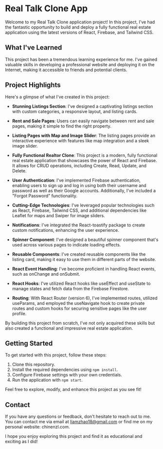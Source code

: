 # Real Talk Clone App

Welcome to my Real Talk Clone application project! In this project, I've had the fantastic opportunity to build and deploy a fully functional real estate application using the latest versions of React, Firebase, and Tailwind CSS.

## What I've Learned

This project has been a tremendous learning experience for me. I've gained valuable skills in developing a professional website and deploying it on the Internet, making it accessible to friends and potential clients.

## Project Highlights

Here's a glimpse of what I've created in this project:

- **Stunning Listings Section**: I've designed a captivating listings section with custom categories, a responsive layout, and listing cards.

- **Rent and Sale Pages**: Users can easily navigate between rent and sale pages, making it simple to find the right property.

- **Listing Pages with Map and Image Slider**: The listing pages provide an interactive experience with features like map integration and a sleek image slider.

- **Fully Functional Realtor Clone**: This project is a modern, fully functional real estate application that showcases the power of React and Firebase. It allows for CRUD operations, including Create, Read, Update, and Delete.

- **User Authentication**: I've implemented Firebase authentication, enabling users to sign up and log in using both their username and password as well as their Google accounts. Additionally, I've included a "Forgot Password" functionality.

- **Cutting-Edge Technologies**: I've leveraged popular technologies such as React, Firebase, Tailwind CSS, and additional dependencies like Leaflet for maps and Swiper for image sliders.

- **Notifications**: I've integrated the React-toastify package to create custom notifications, enhancing the user experience.

- **Spinner Component**: I've designed a beautiful spinner component that's used across various pages to indicate loading effects.

- **Reusable Components**: I've created reusable components like the listing card, making it easy to use them in different parts of the website.

- **React Event Handling**: I've become proficient in handling React events, such as onChange and onSubmit.

- **React Hooks**: I've utilized React hooks like useEffect and useState to manage states and fetch data from the Firebase Firestore.

- **Routing**: With React Router (version 6), I've implemented routes, utilized useParams, and employed the useNavigate hook to create private routes and custom hooks for securing sensitive pages like the user profile.

By building this project from scratch, I've not only acquired these skills but also created a functional and impressive real estate application.

## Getting Started

To get started with this project, follow these steps:

1. Clone this repository.
2. Install the required dependencies using `npm install`.
3. Configure Firebase settings with your own credentials.
4. Run the application with `npm start`.

Feel free to explore, modify, and enhance this project as you see fit!

## Contact

If you have any questions or feedback, don't hesitate to reach out to me. You can contact me via email at liamzhao18@gmail.com or find me on my personal website: chinenzl.com.

I hope you enjoy exploring this project and find it as educational and exciting as I did!
